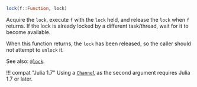 ```julia
lock(f::Function, lock)
```

Acquire the `lock`, execute `f` with the `lock` held, and release the `lock` when `f` returns. If the lock is already locked by a different task/thread, wait for it to become available.

When this function returns, the `lock` has been released, so the caller should not attempt to `unlock` it.

See also: [`@lock`](@ref).

!!! compat "Julia 1.7"
    Using a [`Channel`](@ref) as the second argument requires Julia 1.7 or later.


